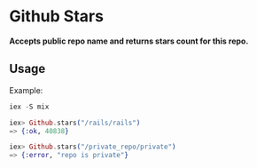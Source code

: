 # Github Stars

**Accepts public repo name and returns stars count for this repo.**

## Usage

Example:
```elixir
iex -S mix

iex> Github.stars("/rails/rails")
=> {:ok, 40838}

iex> Github.stars("/private_repo/private")
=> {:error, "repo is private"}
```
